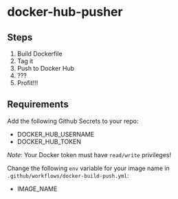 # docker-hub-pusher

## Steps

1. Build Dockerfile
2. Tag it
3. Push to Docker Hub
4. ???
5. Profit!!!

## Requirements

Add the following Github Secrets to your repo:

- DOCKER_HUB_USERNAME
- DOCKER_HUB_TOKEN

_Note_: Your Docker token must have `read/write` privileges!

Change the following `env` variable for your image name in `.github/workflows/docker-build-push.yml`:

- IMAGE_NAME
